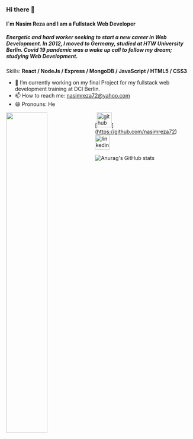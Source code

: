 
### Hi there 👋
#### I`m Nasim Reza and I am a Fullstack Web Developer
##### Energetic and hard worker seeking to start a new career in Web Development. In 2012, I moved to Germany, studied at HTW University Berlin. Covid 19 pandemic was a wake up call to follow my dream; studying Web Development.
Skills:  <strong> React / NodeJs / Express / MongoDB / JavaScript / HTML5 / CSS3</strong> 



- 🔭 I’m currently working on my final Project for my fullstack web development training at DCI Berlin.
- 📫 How to reach me: nasimreza72@yahoo.com 
- 😄 Pronouns: He 

[<img src='https://cdn.jsdelivr.net/npm/simple-icons@3.0.1/icons/github.svg' alt='github' height='40'>]
<img align="left" width="47%" src="https://github-readme-stats.vercel.app/api/top-langs/?username=nasimreza72&layout=compact" />
(https://github.com/nasimreza72)  [<img src='https://cdn.jsdelivr.net/npm/simple-icons@3.0.1/icons/linkedin.svg' alt='linkedin' height='40'>](https://www.linkedin.com/in/nasim-reza-37516964/)  


![Anurag's GitHub stats](https://github-readme-stats.vercel.app/api?username=nasimreza72&show_icons=true&theme=cobalt)

